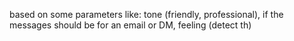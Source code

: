 based on some parameters like: tone (friendly, professional), if the messages should be for an email or DM, feeling (detect th)